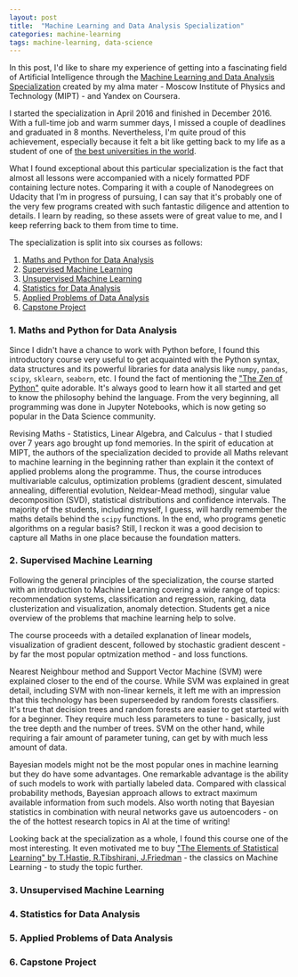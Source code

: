 ```yaml
---
layout: post
title:  "Machine Learning and Data Analysis Specialization"
categories: machine-learning
tags: machine-learning, data-science
---
```

In this post, I'd like to share my experience of getting into a fascinating field of Artificial Intelligence through the [Machine Learning and Data Analysis Specialization][mlda-link] created by my alma mater - Moscow Institute of Physics and Technology (MIPT) - and Yandex on Coursera.

I started the specialization in April 2016 and finished in December 2016. With a full-time job and warm summer days, I missed a couple of deadlines and graduated in 8 months. Nevertheless, I'm quite proud of this achievement, especially because it felt a bit like getting back to my life as a student of one of [the best universities in the world][mipt-best].

What I found exceptional about this particular specialization is the fact that almost all lessons were accompanied with a nicely formatted PDF containing lecture notes. Comparing it with a couple of Nanodegrees on Udacity that I'm in progress of pursuing, I can say that it's probably one of the very few programs created with such fantastic diligence and attention to details. I learn by reading, so these assets were of great value to me, and I keep referring back to them from time to time.

The specialization is split into six courses as follows:
1. [Maths and Python for Data Analysis](#1-maths-and-python-for-data-analysis)
2. [Supervised Machine Learning](#2-supervised-machine-learning)
3. [Unsupervised Machine Learning](#3-unsupervised-machine-learning)
4. [Statistics for Data Analysis](#4-statistics-for-data-analysis)
5. [Applied Problems of Data Analysis](#5-applied-problems-of-data-analysis)
6. [Capstone Project](#6-capstone-project)

### 1. Maths and Python for Data Analysis
Since I didn't have a chance to work with Python before, I found this introductory course very useful to get acquainted with the Python syntax, data structures and its powerful libraries for data analysis like `numpy`, `pandas`, `scipy`, `sklearn`, `seaborn`, etc. I found the fact of mentioning the ["The Zen of Python"](https://www.python.org/dev/peps/pep-0020/) quite adorable. It's always good to learn how it all started and get to know the philosophy behind the language. From the very beginning, all programming was done in Jupyter Notebooks, which is now geting so popular in the Data Science community.

Revising Maths - Statistics, Linear Algebra, and Calculus - that I studied over 7 years ago brought up fond memories. In the spirit of education at MIPT, the authors of the specialization decided to provide all Maths relevant to machine learning in the beginning rather than explain it the context of applied problems along the programme. Thus, the course introduces multivariable calculus, optimization problems (gradient descent, simulated annealing, differential evolution, Neldear-Mead method), singular value decomposition (SVD), statistical distributions and confidence intervals. The majority of the students, including myself, I guess, will hardly remember the maths details behind the `scipy` functions. In the end, who programs genetic algorithms on a regular basis? Still, I reckon it was a good decision to capture all Maths in one place because the foundation matters.

### 2. Supervised Machine Learning
Following the general principles of the specialization, the course started with an introduction to Machine Learning covering a wide range of topics: recommendation systems, classification and regression, ranking, data clusterization and visualization, anomaly detection. Students get a nice overview of the problems that machine learning help to solve.

The course proceeds with a detailed explanation of linear models, visualization of gradient descent, followed by stochastic gradient descent - by far the most popular optmization method - and loss functions.

Nearest Neighbour method and Support Vector Machine (SVM) were explained closer to the end of the course. While SVM was explained in great detail, including SVM with non-linear kernels, it left me with an impression that this technology has been superseeded by random forests classifiers. It's true that decision trees and random forests are easier to get started with for a beginner. They require much less parameters to tune - basically, just the tree depth and the number of trees. SVM on the other hand, while requiring a fair amount of parameter tuning, can get by with much less amount of data.

Bayesian models might not be the most popular ones in machine learning but they do have some advantages. One remarkable advantage is the ability of such models to work with partially labeled data. Compared with classical probability methods, Bayesian approach allows to extract maximum available information from such models. Also worth noting that Bayesian statistics in combination with neural networks gave us autoencoders - on the of the hottest research topics in AI at the time of writing!

Looking back at the specialization as a whole, I found this course one of the most interesting. It even motivated me to buy ["The Elements of Statistical Learning" by T.Hastie, R.Tibshirani, J.Friedman](https://statweb.stanford.edu/~tibs/ElemStatLearn/) - the classics on Machine Learning - to study the topic further.

### 3. Unsupervised Machine Learning

### 4. Statistics for Data Analysis

### 5. Applied Problems of Data Analysis

### 6. Capstone Project

[mlda-link]: https://www.coursera.org/specializations/machine-learning-data-analysis
[mipt-best]: https://www.topuniversities.com/universities/moscow-institute-physics-technology-mipt-moscow-phystech
